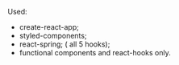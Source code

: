 
Used:
* create-react-app;
* styled-components;
* react-spring; ( all 5 hooks);
* functional components and react-hooks only.
